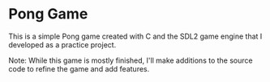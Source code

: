# Pong Game

This is a simple Pong game created with C and the SDL2 game engine that I developed as a practice project.

Note: While this game is mostly finished, I'll make additions to the source code to refine the game and add features.